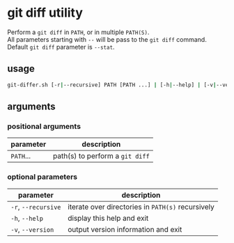 # git diff utility

Perform a `git diff` in `PATH`, or in multiple `PATH(S)`.  
All parameters starting with `--` will be pass to the `git diff` command.  
Default `git diff` parameter is `--stat`.  

## usage

```bash
git-differ.sh [-r|--recursive] PATH [PATH ...] | [-h|--help] | [-v|--version]
```

## arguments

### positional arguments

| parameter | description                     |
| --------- | ------------------------------- |
| `PATH`... | path(s) to perform a `git diff` |

### optional parameters

| parameter           | description                                       |
| ------------------- | ------------------------------------------------- |
| `-r`, `--recursive` | iterate over directories in `PATH(s)` recursively |
| `-h`, `--help`      | display this help and exit                        |
| `-v`, `--version`   | output version information and exit               |
